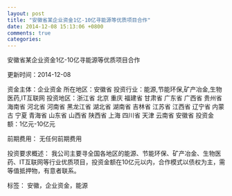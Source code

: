 ```yaml
---
layout: post
title: "安徽省某企业资金1亿-10亿寻能源等优质项目合作"
date: 2014-12-08 15:13:06 +0800
comments: true
categories: 
---
```

安徽省某企业资金1亿-10亿寻能源等优质项目合作



更新时间：2014-12-08

资金主体：企业资金
所在地区：安徽省
投资行业：能源,节能环保,矿产冶金,生物医药,IT互联网
投资地区：浙江省 北京 重庆 福建省 甘肃省 广东省 广西省 贵州省 海南省 河北省 河南省 黑龙江省 湖北省 湖南省 吉林省 江苏省 江西省 辽宁省 内蒙古 宁夏 青海省 山东省 山西省 陕西省 上海 四川省 天津 云南省 安徽省
投资金额：1亿元-10亿元

前期费用：
无任何前期费用

投资要求概述：
我公司主要寻全国各地区的能源、节能环保、矿产冶金、生物医药、IT互联网等行业优质项目，投资金额在10亿元以内，合作模式以债权为主，需等值抵押物，有意者联系。

标签：
安徽，企业资金，能源

